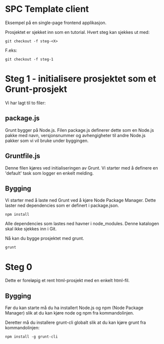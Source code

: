 # SPC Template client

Eksempel på en single-page frontend applikasjon.

Prosjektet er sjekket inn som en tutorial. Hvert steg kan sjekkes ut med:

	git checkout -f steg-<X>

F.eks:

	git checkout -f steg-1

# Steg 1 - initialisere prosjektet som et Grunt-prosjekt

Vi har lagt til to filer:

## package.js
Grunt bygger på Node.js. Filen package.js definerer dette som en Node.js pakke med navn, versjonsnummer og avhengigheter til andre Node.js pakker som vi vil bruke under byggingen.

## Gruntfile.js
Denne filen kjøres ved initialiseringen av Grunt. Vi starter med å definere en 'default' task som logger en enkelt melding.

## Bygging
Vi starter med å laste ned Grunt ved å kjøre Node Package Manager. Dette laster ned dependencies som er definert i package.json.

	npm install

Alle dependencies som lastes ned havner i node_modules. Denne katalogen skal ikke sjekkes inn i Git.

Nå kan du bygge prosjektet med grunt. 

	grunt


# Steg 0

Dette er foreløpig et rent html-prosjekt med en enkelt html-fil. 

## Bygging

Før du kan starte må du ha installert Node.js og npm (Node Package Manager) slik at du kan kjøre node og npm fra kommandolinjen.

Deretter må du installere grunt-cli globalt slik at du kan kjøre grunt fra kommandolinjen:

	npm install -g grunt-cli 